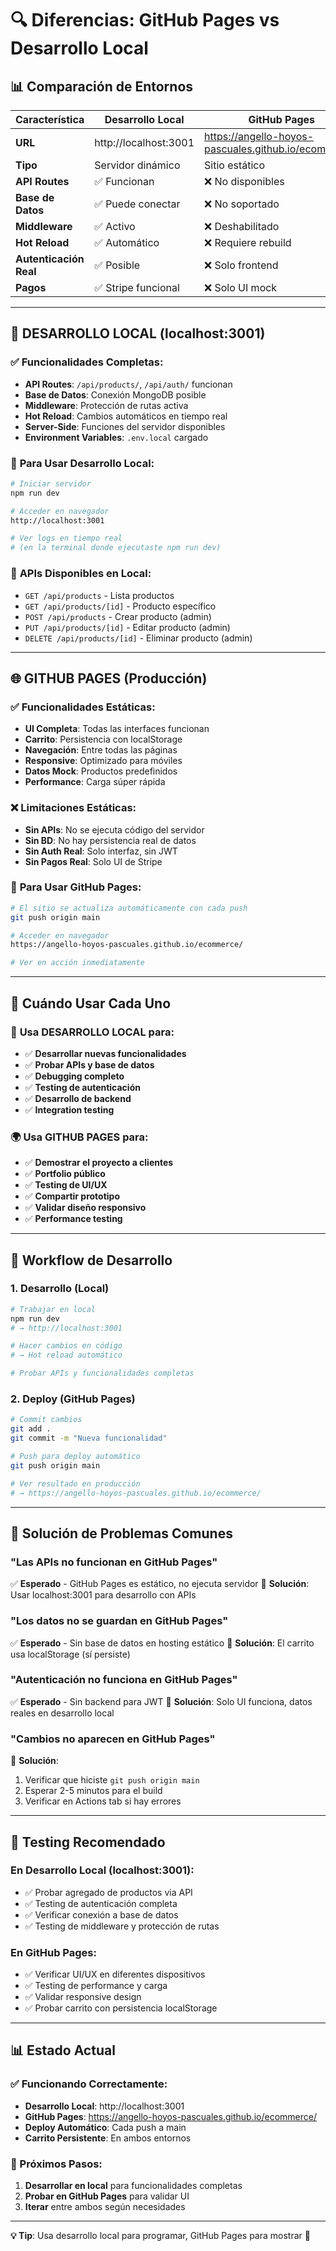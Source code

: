 # 🔍 Diferencias: GitHub Pages vs Desarrollo Local

## 📊 **Comparación de Entornos**

| Característica | Desarrollo Local | GitHub Pages |
|---------------|------------------|--------------|
| **URL** | http://localhost:3001 | https://angello-hoyos-pascuales.github.io/ecommerce/ |
| **Tipo** | Servidor dinámico | Sitio estático |
| **API Routes** | ✅ Funcionan | ❌ No disponibles |
| **Base de Datos** | ✅ Puede conectar | ❌ No soportado |
| **Middleware** | ✅ Activo | ❌ Deshabilitado |
| **Hot Reload** | ✅ Automático | ❌ Requiere rebuild |
| **Autenticación Real** | ✅ Posible | ❌ Solo frontend |
| **Pagos** | ✅ Stripe funcional | ❌ Solo UI mock |

---

## 🚀 **DESARROLLO LOCAL (localhost:3001)**

### ✅ **Funcionalidades Completas:**
- **API Routes**: `/api/products/`, `/api/auth/` funcionan
- **Base de Datos**: Conexión MongoDB posible
- **Middleware**: Protección de rutas activa
- **Hot Reload**: Cambios automáticos en tiempo real
- **Server-Side**: Funciones del servidor disponibles
- **Environment Variables**: `.env.local` cargado

### 🔧 **Para Usar Desarrollo Local:**
```bash
# Iniciar servidor
npm run dev

# Acceder en navegador
http://localhost:3001

# Ver logs en tiempo real
# (en la terminal donde ejecutaste npm run dev)
```

### 📁 **APIs Disponibles en Local:**
- `GET /api/products` - Lista productos
- `GET /api/products/[id]` - Producto específico
- `POST /api/products` - Crear producto (admin)
- `PUT /api/products/[id]` - Editar producto (admin)
- `DELETE /api/products/[id]` - Eliminar producto (admin)

---

## 🌐 **GITHUB PAGES (Producción)**

### ✅ **Funcionalidades Estáticas:**
- **UI Completa**: Todas las interfaces funcionan
- **Carrito**: Persistencia con localStorage
- **Navegación**: Entre todas las páginas
- **Responsive**: Optimizado para móviles
- **Datos Mock**: Productos predefinidos
- **Performance**: Carga súper rápida

### ❌ **Limitaciones Estáticas:**
- **Sin APIs**: No se ejecuta código del servidor
- **Sin BD**: No hay persistencia real de datos
- **Sin Auth Real**: Solo interfaz, sin JWT
- **Sin Pagos Real**: Solo UI de Stripe

### 🔧 **Para Usar GitHub Pages:**
```bash
# El sitio se actualiza automáticamente con cada push
git push origin main

# Acceder en navegador
https://angello-hoyos-pascuales.github.io/ecommerce/

# Ver en acción inmediatamente
```

---

## 🎯 **Cuándo Usar Cada Uno**

### 🔨 **Usa DESARROLLO LOCAL para:**
- ✅ **Desarrollar nuevas funcionalidades**
- ✅ **Probar APIs y base de datos**
- ✅ **Debugging completo**
- ✅ **Testing de autenticación**
- ✅ **Desarrollo de backend**
- ✅ **Integration testing**

### 🌍 **Usa GITHUB PAGES para:**
- ✅ **Demostrar el proyecto a clientes**
- ✅ **Portfolio público**
- ✅ **Testing de UI/UX**
- ✅ **Compartir prototipo**
- ✅ **Validar diseño responsivo**
- ✅ **Performance testing**

---

## 🔄 **Workflow de Desarrollo**

### **1. Desarrollo (Local)**
```bash
# Trabajar en local
npm run dev
# → http://localhost:3001

# Hacer cambios en código
# → Hot reload automático

# Probar APIs y funcionalidades completas
```

### **2. Deploy (GitHub Pages)**
```bash
# Commit cambios
git add .
git commit -m "Nueva funcionalidad"

# Push para deploy automático
git push origin main

# Ver resultado en producción
# → https://angello-hoyos-pascuales.github.io/ecommerce/
```

---

## 🐛 **Solución de Problemas Comunes**

### **"Las APIs no funcionan en GitHub Pages"**
✅ **Esperado** - GitHub Pages es estático, no ejecuta servidor
🔧 **Solución**: Usar localhost:3001 para desarrollo con APIs

### **"Los datos no se guardan en GitHub Pages"**
✅ **Esperado** - Sin base de datos en hosting estático
🔧 **Solución**: El carrito usa localStorage (sí persiste)

### **"Autenticación no funciona en GitHub Pages"**
✅ **Esperado** - Sin backend para JWT
🔧 **Solución**: Solo UI funciona, datos reales en desarrollo local

### **"Cambios no aparecen en GitHub Pages"**
🔧 **Solución**: 
1. Verificar que hiciste `git push origin main`
2. Esperar 2-5 minutos para el build
3. Verificar en Actions tab si hay errores

---

## 📱 **Testing Recomendado**

### **En Desarrollo Local (localhost:3001):**
- ✅ Probar agregado de productos via API
- ✅ Testing de autenticación completa
- ✅ Verificar conexión a base de datos
- ✅ Testing de middleware y protección de rutas

### **En GitHub Pages:**
- ✅ Verificar UI/UX en diferentes dispositivos
- ✅ Testing de performance y carga
- ✅ Validar responsive design
- ✅ Probar carrito con persistencia localStorage

---

## 📊 **Estado Actual**

### **✅ Funcionando Correctamente:**
- **Desarrollo Local**: http://localhost:3001
- **GitHub Pages**: https://angello-hoyos-pascuales.github.io/ecommerce/
- **Deploy Automático**: Cada push a main
- **Carrito Persistente**: En ambos entornos

### **🎯 Próximos Pasos:**
1. **Desarrollar en local** para funcionalidades completas
2. **Probar en GitHub Pages** para validar UI
3. **Iterar** entre ambos según necesidades

---

**💡 Tip**: Usa desarrollo local para programar, GitHub Pages para mostrar 🚀